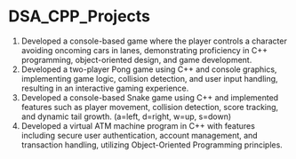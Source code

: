 # DSA_CPP_Projects
1. Developed a console-based game where the player controls a character avoiding oncoming cars in lanes, demonstrating proficiency in C++ programming, object-oriented design, and game development.
2. Developed a two-player Pong game using C++ and console graphics, implementing game logic, collision detection, and user input handling, resulting in an interactive gaming experience.
3. Developed a console-based Snake game using C++ and implemented features such as player movement, collision detection, score tracking, and dynamic tail growth.
   (a=left, d=right, w=up, s=down)
4. Developed a virtual ATM machine program in C++ with features including secure user authentication, account management, and transaction handling, utilizing Object-Oriented Programming principles.
